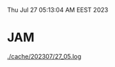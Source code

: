 Thu Jul 27 05:13:04 AM EEST 2023
# JAM
<a href='./cache/202307/27_05.log'>./cache/202307/27_05.log</a>
